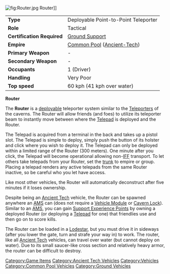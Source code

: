 ![](Router.jpg "fig:Router.jpg") Router\]\]

|                            |                                                                                 |
|----------------------------|---------------------------------------------------------------------------------|
| **Type**                   | Deployable Point-to-Point Teleporter                                            |
| **Role**                   | Tactical                                                                        |
| **Certification Required** | [Ground Support](Ground_Support "wikilink")                                     |
| **Empire**                 | [Common Pool](Common_Pool "wikilink") ([Ancient-Tech](Ancient-Tech "wikilink")) |
| **Primary Weapon**         | \-                                                                              |
| **Secondary Weapon**       | \-                                                                              |
| **Occupants**              | 1 (Driver)                                                                      |
| **Handling**               | Very Poor                                                                       |
| **Top speed**              | 60 kph (41 kph over water)                                                      |

**Router**

The **Router** is a [deployable](deploy "wikilink") teleporter system
similar to the [Teleporters](Teleporter "wikilink") of the caverns. The
Router will allow friends (and foes) to utilize its teleporter beam to
instantly move between where the [Telepad](Telepad "wikilink") is
deployed and the Router.

The Telepad is acquired from a terminal in the back and takes up a
pistol slot. The Telepad is simple to deploy, simply push the button of
its holster and click where you wish to deploy it. The Telepad can only
be deployed within a limited range of the Router (300 meters). One
minute after you click, the Telepad will become operational allowing
non-[IFF](IFF "wikilink") transport. To let others take telepads from
your Router, set the [trunk](trunk "wikilink") to empire or group.
Placing a telepad renders any active telepads from the same Router
inactive, so be careful who you let have access.

Like most other vehicles, the Router will automatically deconstruct
after five minutes if it loses ownership.

Despite being an [Ancient Tech](Ancient_Tech "wikilink") vehicle, the
Router can be spawned anywhere an [AMS](AMS "wikilink") can (does not
require a [Vehicle Module](Vehicle_Module "wikilink") or [Cavern
Lock](Cavern_Lock "wikilink")). Similar to an [AMS](AMS "wikilink"), you
can gain [Support Experience
Points](Support_Experience_Points "wikilink") by owning a deployed
Router (or deploying a [Telepad](Telepad "wikilink") for one) that
friendlies use and then go on to score kills.

The Router can be loaded in a [Lodestar](Lodestar "wikilink"), but you
must drive it in sideways (after you lower the gate, turn and strafe
your way in) to work. The router, like all [Ancient
Tech](Ancient_Tech "wikilink") vehicles, can travel over water (but
cannot deploy on water). Due to its small saucer-like cross section and
relatively heavy armor, the router can be difficult to destroy.

[Category:Game Items](Category:Game_Items "wikilink") [Category:Ancient
Tech Vehicles](Category:Ancient_Tech_Vehicles "wikilink")
[Category:Vehicles](Category:Vehicles "wikilink") [Category:Common Pool
Vehicles](Category:Common_Pool_Vehicles "wikilink") [Category:Ground
Vehicles](Category:Ground_Vehicles "wikilink")